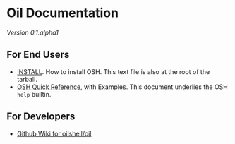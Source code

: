 Oil Documentation
=================

*Version 0.1.alpha1*

For End Users
-------------

- [INSTALL](INSTALL.html).  How to install OSH.  This text file is also
  at the root of the tarball.
- [OSH Quick Reference](osh-quick-ref.html), with Examples.  This document
  underlies the OSH `help` builtin.

For Developers
--------------

- [Github Wiki for oilshell/oil](https://github.com/oilshell/oil/wiki)
